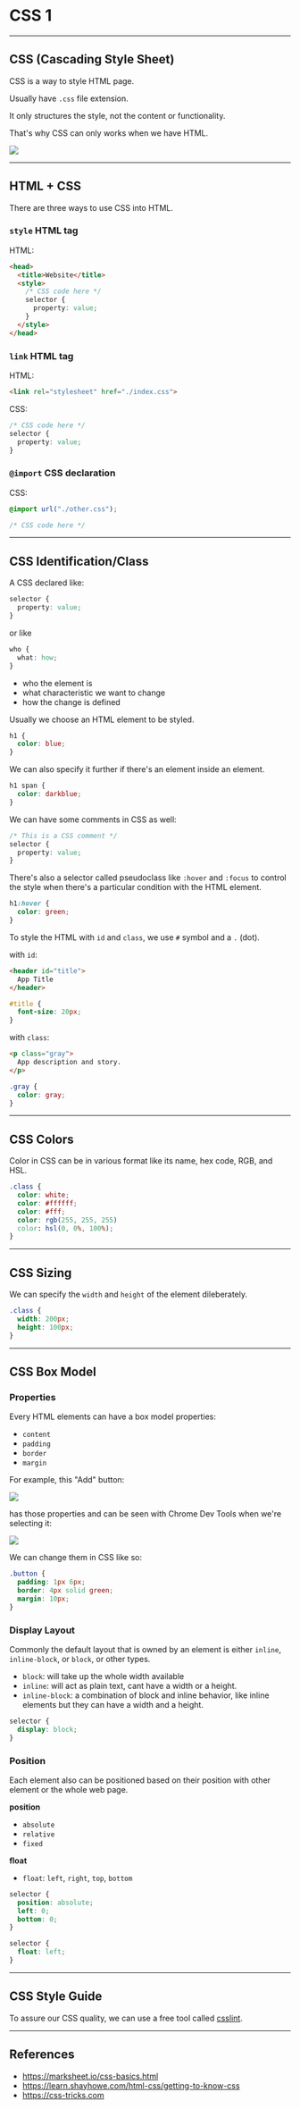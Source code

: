 # CSS 1

---

## CSS (Cascading Style Sheet)

CSS is a way to style HTML page.

Usually have `.css` file extension.

It only structures the style, not the content or functionality.

That's why CSS can only works when we have HTML.

![](./assets/impactodo-css.png)

---

## HTML + CSS

There are three ways to use CSS into HTML.

### `style` HTML tag

HTML:

```html
<head>
  <title>Website</title>
  <style>
    /* CSS code here */
    selector {
      property: value;
    }
  </style>
</head>
```

### `link` HTML tag

HTML:

```html
<link rel="stylesheet" href="./index.css">
```

CSS:

```css
/* CSS code here */
selector {
  property: value;
}
```

### `@import` CSS declaration

CSS:

```css
@import url("./other.css");

/* CSS code here */
```

---

## CSS Identification/Class

A CSS declared like:

```css
selector {
  property: value;
}
```

or like

```css
who {
  what: how;
}
```

* who the element is
* what characteristic we want to change
* how the change is defined

Usually we choose an HTML element to be styled.

```css
h1 {
  color: blue;
}
```

We can also specify it further if there's an element inside an element.

```css
h1 span {
  color: darkblue;
}
```

We can have some comments in CSS as well:

```css
/* This is a CSS comment */
selector {
  property: value;
}
```

There's also a selector called pseudoclass like `:hover` and `:focus` to control the style when there's a particular condition with the HTML element.

```css
h1:hover {
  color: green;
}
```

To style the HTML with `id` and `class`, we use `#` symbol and a `.` (dot).

with `id`:

```html
<header id="title">
  App Title
</header>
```

```css
#title {
  font-size: 20px;
}
```

with `class`:

```html
<p class="gray">
  App description and story.
</p>
```

```css
.gray {
  color: gray;
}
```

---

## CSS Colors

Color in CSS can be in various format like its name, hex code, RGB, and HSL.

```css
.class {
  color: white;
  color: #ffffff;
  color: #fff;
  color: rgb(255, 255, 255)
  color: hsl(0, 0%, 100%);
}
```

---

## CSS Sizing

We can specify the `width` and `height` of the element dileberately.

```css
.class {
  width: 200px;
  height: 100px;
}
```

---

## CSS Box Model

### Properties

Every HTML elements can have a box model properties:

* `content`
* `padding`
* `border`
* `margin`

For example, this "Add" button:

![](./assets/box-button.png)

has those properties and can be seen with Chrome Dev Tools when we're selecting it:

![](./assets/box-button-inspect.png)

We can change them in CSS like so:

```css
.button {
  padding: 1px 6px;
  border: 4px solid green;
  margin: 10px;
}
```

### Display Layout

Commonly the default layout that is owned by an element is either `inline`, `inline-block`, or `block`, or other types.

* `block`: will take up the whole width available
* `inline`: will act as plain text, cant have a width or a height.
* `inline-block`: a combination of block and inline behavior, like inline elements but they can have a width and a height.

```css
selector {
  display: block;
}
```

### Position

Each element also can be positioned based on their position with other element or the whole web page.

**position**

* `absolute`
* `relative`
* `fixed`

**float**

* `float`: `left`, `right`, `top`, `bottom`

```css
selector {
  position: absolute;
  left: 0;
  bottom: 0;
}
```

```css
selector {
  float: left;
}
```

---

## CSS Style Guide

To assure our CSS quality, we can use a free tool called [csslint](http://csslint.net).

---

## References

* https://marksheet.io/css-basics.html
* https://learn.shayhowe.com/html-css/getting-to-know-css
* https://css-tricks.com
